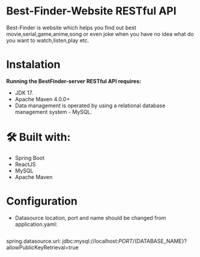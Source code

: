 # Best-Finder-Website RESTful API
 Best-Finder is website which helps you find out best movie,serial,game,anime,song or even joke when you have no idea what do you want to watch,listen,play etc.
 # Instalation
 <strong>Running the BestFinder-server RESTful API requires:</strong>
 -  JDK 17.
 -  Apache Maven 4.0.0+
 -  Data management is operated by using a relational database management system - MySQL.
   # 🛠 Built with:
 - Spring Boot
 - ReactJS
 - MySQL
 - Apache Maven 
  # Configuration
 - Datasource location, port and name should be changed from application.yaml:   
   ```yaml 
spring.datasource.url: jdbc:mysql://localhost:${PORT}/${DATABASE_NAME}?allowPublicKeyRetrieval=true
```
  
   


   
   
 
 
